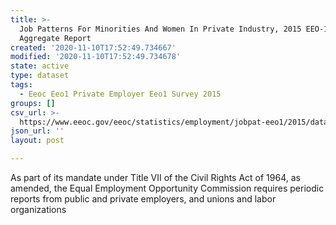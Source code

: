 ```yaml
---
title: >-
  Job Patterns For Minorities And Women In Private Industry, 2015 EEO-1 NAICS-5
  Aggregate Report
created: '2020-11-10T17:52:49.734667'
modified: '2020-11-10T17:52:49.734678'
state: active
type: dataset
tags:
  - Eeoc Eeo1 Private Employer Eeo1 Survey 2015
groups: []
csv_url: >-
  https://www.eeoc.gov/eeoc/statistics/employment/jobpat-eeo1/2015/datasets/year15_nac5.txt
json_url: ''
layout: post

---
```

As part of its mandate under Title VII of the Civil Rights Act of 1964, as amended, the Equal Employment Opportunity Commission requires periodic reports from public and private employers, and unions and labor organizations 
